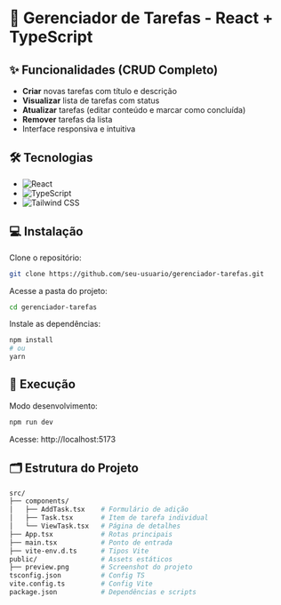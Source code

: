 # 🚀 Gerenciador de Tarefas - React + TypeScript

## ✨ Funcionalidades (CRUD Completo)

- **Criar** novas tarefas com título e descrição
- **Visualizar** lista de tarefas com status
- **Atualizar** tarefas (editar conteúdo e marcar como concluída)
- **Remover** tarefas da lista
- Interface responsiva e intuitiva

## 🛠 Tecnologias

- ![React](https://img.shields.io/badge/React-20232A?style=for-the-badge&logo=react&logoColor=61DAFB)
- ![TypeScript](https://img.shields.io/badge/TypeScript-007ACC?style=for-the-badge&logo=typescript&logoColor=white)
- ![Tailwind CSS](https://img.shields.io/badge/Tailwind_CSS-38B2AC?style=for-the-badge&logo=tailwind-css&logoColor=white)

## 💻 Instalação

Clone o repositório:

```bash
git clone https://github.com/seu-usuario/gerenciador-tarefas.git
```

Acesse a pasta do projeto:

```bash
cd gerenciador-tarefas
```

Instale as dependências:

```bash
npm install
# ou
yarn
```

## 🚀 Execução

Modo desenvolvimento:

```bash
npm run dev
```

Acesse: http://localhost:5173

## 🗂 Estrutura do Projeto

```bash
src/
├── components/
│   ├── AddTask.tsx    # Formulário de adição
│   ├── Task.tsx       # Item de tarefa individual
│   └── ViewTask.tsx   # Página de detalhes
├── App.tsx            # Rotas principais
├── main.tsx           # Ponto de entrada
├── vite-env.d.ts      # Tipos Vite
public/                # Assets estáticos
├── preview.png        # Screenshot do projeto
tsconfig.json          # Config TS
vite.config.ts         # Config Vite
package.json           # Dependências e scripts
```
